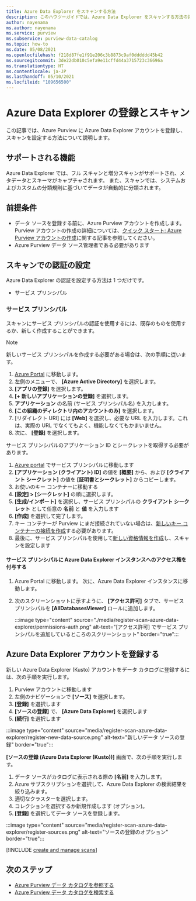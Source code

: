```yaml
---
title: Azure Data Explorer をスキャンする方法
description: このハウツーガイドでは、Azure Data Explorer をスキャンする方法の詳細について説明します。
author: nayenama
ms.author: nayenama
ms.service: purview
ms.subservice: purview-data-catalog
ms.topic: how-to
ms.date: 05/08/2021
ms.openlocfilehash: f218d87fe1f91e206c3b8873c9af0dddddd45b42
ms.sourcegitcommit: 3de22db010c5efa9e11cffd44a3715723c36696a
ms.translationtype: HT
ms.contentlocale: ja-JP
ms.lasthandoff: 05/10/2021
ms.locfileid: "109656500"
---
```

# <a name="register-and-scan-azure-data-explorer"></a>Azure Data Explorer の登録とスキャン

この記事では、Azure Purview に Azure Data Explorer アカウントを登録し、スキャンを設定する方法について説明します。

## <a name="supported-capabilities"></a>サポートされる機能

Azure Data Explorer では、フル スキャンと増分スキャンがサポートされ、メタデータとスキーマがキャプチャされます。 また、スキャンでは、システムおよびカスタムの分類規則に基づいてデータが自動的に分類されます。

## <a name="prerequisites"></a>前提条件

- データ ソースを登録する前に、Azure Purview アカウントを作成します。 Purview アカウントの作成の詳細については、[クイック スタート: Azure Purview アカウントの作成](create-catalog-portal.md)に関する記事を参照してください。
- Azure Purview データ ソース管理者である必要があります

## <a name="setting-up-authentication-for-a-scan"></a>スキャンでの認証の設定

Azure Data Explorer の認証を設定する方法は 1 つだけです。

- サービス プリンシパル

### <a name="service-principal"></a>サービス プリンシパル

スキャンにサービス プリンシパルの認証を使用するには、既存のものを使用するか、新しく作成することができます。 

> [!Note]
> 新しいサービス プリンシパルを作成する必要がある場合は、次の手順に従います。
> 1. [Azure Portal](https://portal.azure.com) に移動します。
> 1. 左側のメニューで、 **[Azure Active Directory]** を選択します。
> 1. **[アプリの登録]** を選択します。
> 1. **[+ 新しいアプリケーションの登録]** を選択します。
> 1. **アプリケーション** の名前 (サービス プリンシパル名) を入力します。
> 1. **[この組織のディレクトリ内のアカウントのみ]** を選択します。
> 1. [リダイレクト URI] には **[Web]** を選択し、必要な URL を入力します。これは、実際の URL でなくてもよく、機能しなくてもかまいません。
> 1. 次に、 **[登録]** を選択します。

サービス プリンシパルのアプリケーション ID とシークレットを取得する必要があります。

1. [Azure portal](https://portal.azure.com) でサービス プリンシパルに移動します
1. **[アプリケーション (クライアント) ID]** の値を **[概要]** から、および **[クライアント シークレット]** の値を **[証明書とシークレット]** からコピーします。
1. お使いのキー コンテナーに移動する
1. **[設定] > [シークレット]** の順に選択します。
1. **[生成/インポート]** を選択し、サービス プリンシパルの **クライアント シークレット** として任意の **名前** と **値** を入力します
1. **[作成]** を選択して完了します。
1. キー コンテナーが Purview にまだ接続されていない場合は、[新しいキー コンテナーの接続を作成](manage-credentials.md#create-azure-key-vaults-connections-in-your-azure-purview-account)する必要があります。
1. 最後に、サービス プリンシパルを使用して[新しい資格情報を作成](manage-credentials.md#create-a-new-credential)し、スキャンを設定します

#### <a name="granting-the-service-principal-access-to-your-azure-data-explorer-instance"></a>サービス プリンシパルに Azure Data Explorer インスタンスへのアクセス権を付与する

1. Azure Portal に移動します。 次に、Azure Data Explorer インスタンスに移動します。

1. 次のスクリーンショットに示すように、 **[アクセス許可]** タブで、サービス プリンシパルを **[AllDatabasesViewer]** ロールに追加します。

    :::image type="content" source="./media/register-scan-azure-data-explorer/permissions-auth.png" alt-text="[アクセス許可] でサービス プリンシパルを追加しているところのスクリーンショット" border="true":::

## <a name="register-an-azure-data-explorer-account"></a>Azure Data Explorer アカウントを登録する

新しい Azure Data Explorer (Kusto) アカウントをデータ カタログに登録するには、次の手順を実行します。

1. Purview アカウントに移動します
1. 左側のナビゲーションで **[ソース]** を選択します。
1. **[登録]** を選択します
1. **[ソースの登録]** で、 **[Azure Data Explorer]** を選択します
1. **[続行]** を選択します

:::image type="content" source="media/register-scan-azure-data-explorer/register-new-data-source.png" alt-text="新しいデータ ソースの登録" border="true":::

**[ソースの登録 (Azure Data Explorer (Kusto))]** 画面で、次の手順を実行します。

1. データ ソースがカタログに表示される際の **[名前]** を入力します。
2. Azure サブスクリプションを選択して、Azure Data Explorer の検索結果を絞り込みます。
3. 適切なクラスターを選択します。
4. コレクションを選択するか新規作成します (オプション)。
5. **[登録]** を選択してデータ ソースを登録します。

:::image type="content" source="media/register-scan-azure-data-explorer/register-sources.png" alt-text="ソースの登録のオプション" border="true":::

[!INCLUDE [create and manage scans](includes/manage-scans-azure-data-explorer.md)]

## <a name="next-steps"></a>次のステップ

- [Azure Purview データ カタログを参照する](how-to-browse-catalog.md)
- [Azure Purview データ カタログを検索する](how-to-search-catalog.md)
